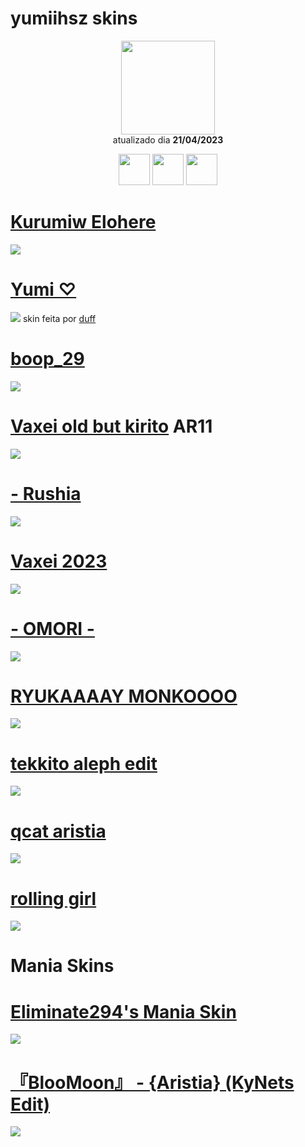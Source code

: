 # yumiihsz skins

<p align="center">
   <a href="https://osu.ppy.sh/users/13819731">
    <img src="https://a.ppy.sh/13819731"
         width="150"
         height "150">
   </a>
<br>
  atualizado dia
  <b> 21/04/2023 </b>
</p>
   <p align="center">
   <a href="https://twitter.com/yumiizada">
  <img src="https://i.imgur.com/PUQ5uWf.png" 
       width="50" 
       height="50"></a>
     <a href="https://www.twitch.tv/yumiihsz">
  <img src="https://i.imgur.com/HM030lk.png" 
       width="50" 
       height="50"></a>
  <a href="https://www.last.fm/user/YumiihSZ">
  <img src="https://cdn.discordapp.com/attachments/692651533225033759/1098865977975918632/awg.png" 
       width="50" 
       height="50"></a>
<br>
   </p>

 # [Kurumiw Elohere](https://github.com/Yumiih/Skins/raw/main/yumiihsz/Kurumi%20elohere.osk)
 [![](https://cdn.discordapp.com/attachments/761350425483935744/1098761945215143966/screenshot394.jpg)](https://github.com/Yumiih/Skins/raw/main/yumiihsz/Kurumi%20elohere.osk)
 # [Yumi ♡](https://github.com/Yumiih/Skins/raw/main/yumiihsz/Yumi%20%E2%99%A1.osk)
   [![](https://cdn.discordapp.com/attachments/905555878877470741/1098728965948063845/screenshot372.jpg)](https://github.com/Yumiih/Skins/raw/main/yumiihsz/Yumi%20%E2%99%A1.osk)
skin feita por [duff](https://osu.ppy.sh/users/5805029)

# [boop_29](https://github.com/Yumiih/Skins/raw/main/yumiihsz/boop.osk)
[![](https://media.discordapp.net/attachments/1052716407546183744/1098837167050068058/screenshot424.jpg?width=1191&height=670)](https://github.com/Yumiih/Skins/raw/main/yumiihsz/boop.osk)

# [Vaxei old but kirito](https://github.com/Yumiih/Skins/raw/main/yumiihsz/-%20Vaxei%20old%20but%20kirito.osk) AR11
[![](https://media.discordapp.net/attachments/1052716407546183744/1098837167851180092/screenshot421.jpg?width=1191&height=670)](https://github.com/Yumiih/Skins/raw/main/yumiihsz/-%20Vaxei%20old%20but%20kirito.osk)

# [- Rushia](https://github.com/Yumiih/Skins/raw/main/yumiihsz/-_Rushia.osk)
[![](https://media.discordapp.net/attachments/1052716407546183744/1098837166806794301/screenshot418.jpg?width=1191&height=670)](https://github.com/Yumiih/Skins/raw/main/yumiihsz/-_Rushia.osk)

# [Vaxei 2023](https://github.com/Yumiih/Skins/raw/main/yumiihsz/Vaxei_2023t.osk)
[![](https://media.discordapp.net/attachments/1052716407546183744/1098842844212506624/screenshot436.jpg?width=1191&height=670)](https://github.com/Yumiih/Skins/raw/main/yumiihsz/Vaxei_2023t.osk)

# [- OMORI -](https://github.com/Yumiih/Skins/raw/main/yumiihsz/%E3%80%8C%20OMORI%20%E3%80%8D.osk)
[![](https://media.discordapp.net/attachments/1052716407546183744/1098842844451586079/screenshot430.jpg?width=1191&height=670)](https://github.com/Yumiih/Skins/raw/main/yumiihsz/%E3%80%8C%20OMORI%20%E3%80%8D.osk)

# [RYUKAAAAY MONKOOOO](https://github.com/Yumiih/Skins/raw/main/yumiihsz/tekkito%20aleph%20edit.osk)
[![](https://media.discordapp.net/attachments/1052716407546183744/1098842845324001301/screenshot427.jpg?width=1191&height=670)](https://github.com/Yumiih/Skins/raw/main/yumiihsz/tekkito%20aleph%20edit.osk)

# [tekkito aleph edit](https://github.com/Yumiih/Skins/raw/main/yumiihsz/tekkito%20aleph%20edit.osk)
[![](https://cdn.discordapp.com/attachments/1052716407546183744/1098842844699054170/screenshot429.jpg)](https://github.com/Yumiih/Skins/raw/main/yumiihsz/tekkito%20aleph%20edit.osk)

# [qcat aristia](https://github.com/Yumiih/Skins/raw/main/yumiihsz/QRISTIA.osk)
[![](https://media.discordapp.net/attachments/1052716407546183744/1098842844900372480/screenshot428.jpg?width=1191&height=670)](https://github.com/Yumiih/Skins/raw/main/yumiihsz/QRISTIA.osk)

# [rolling girl](https://github.com/Yumiih/Skins/raw/main/yumiihsz/rolling%20girl.osk)
[![](https://user-images.githubusercontent.com/69032200/233734698-961655af-b62a-431f-bfda-bee8ce3779e3.png)](https://github.com/Yumiih/Skins/raw/main/yumiihsz/rolling%20girl.osk)

# Mania Skins

# [Eliminate294's Mania Skin](https://github.com/Yumiih/Skins/raw/main/yumiihsz/Eliminate294's%20Mania%20Skin.osk)
[![](https://cdn.discordapp.com/attachments/1052716407546183744/1098837167419170919/screenshot423.jpg)](https://github.com/Yumiih/Skins/raw/main/yumiihsz/Eliminate294's%20Mania%20Skin.osk)

# [『BlooMoon』 - {Aristia} (KyNets Edit)](https://github.com/Yumiih/Skins/raw/main/yumiihsz/%E3%80%8EBlooMoon%E3%80%8F%20-%20%7BAristia%7D%20(KyNets%20Edit).osk)
[![](https://cdn.discordapp.com/attachments/1052716407546183744/1098837167658237952/screenshot422.jpg)](https://github.com/Yumiih/Skins/raw/main/yumiihsz/%E3%80%8EBlooMoon%E3%80%8F%20-%20%7BAristia%7D%20(KyNets%20Edit).osk)

